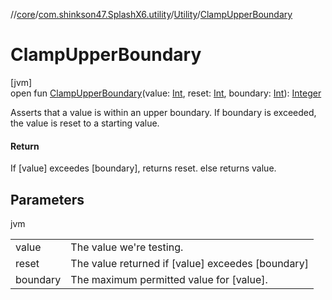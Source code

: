 //[core](../../../index.md)/[com.shinkson47.SplashX6.utility](../index.md)/[Utility](index.md)/[ClampUpperBoundary](-clamp-upper-boundary.md)

# ClampUpperBoundary

[jvm]\
open fun [ClampUpperBoundary](-clamp-upper-boundary.md)(value: [Int](https://kotlinlang.org/api/latest/jvm/stdlib/kotlin/-int/index.html), reset: [Int](https://kotlinlang.org/api/latest/jvm/stdlib/kotlin/-int/index.html), boundary: [Int](https://kotlinlang.org/api/latest/jvm/stdlib/kotlin/-int/index.html)): [Integer](https://docs.oracle.com/javase/8/docs/api/java/lang/Integer.html)

Asserts that a value is within an upper boundary. If boundary is exceeded, the value is reset to a starting value.

#### Return

If [value] exceedes [boundary], returns reset. else returns value.

## Parameters

jvm

| | |
|---|---|
| value | The value we're testing. |
| reset | The value returned if [value] exceedes [boundary] |
| boundary | The maximum permitted value for [value]. |
